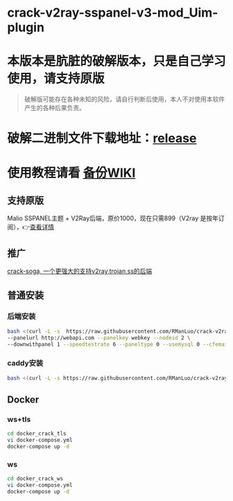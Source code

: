 # crack-v2ray-sspanel-v3-mod_Uim-plugin
# 本版本是肮脏的破解版本，只是自己学习使用，请支持原版
> 破解版可能存在各种未知的风险，请自行判断后使用，本人不对使用本软件产生的各种后果负责。
# 破解二进制文件下载地址：[release](https://github.com/0311long/crack-v2ray-sspanel-v3-mod_Uim-plugin)
# 使用教程请看 [备份WIKI](https://github.com/splendidwrx/v2ray-wiki)
## 支持原版
Malio SSPANEL主题 + V2Ray后端，原价1000，现在只需899（V2ray 是按年订阅），👉[查看详情](https://malio.fxxkmy.life/)
## 推广
[crack-soga, 一个更强大的支持v2ray,trojan,ss的后端](https://github.com/RManLuo/crack-soga-v2ray)
## 普通安装
### 后端安装
``` bash
bash <(curl -L -s  https://raw.githubusercontent.com/RManLuo/crack-v2ray-sspanel-v3-mod_Uim-plugin/master/install-release.sh) \
--panelurl http://webapi.com --panelkey webkey --nodeid 2 \
--downwithpanel 1 --speedtestrate 6 --paneltype 0 --usemysql 0 --cfemail mail --cfkey xxx
```
### caddy安装
``` bash
bash <(curl -L -s https://raw.githubusercontent.com/RManLuo/crack-v2ray-sspanel-v3-mod_Uim-plugin/master/install_caddy.sh) node.com xxx@gmail.com https://fakeurl.com v2ray 10550
```

## Docker
### ws+tls
``` bash
cd docker_crack_tls
vi docker-compose.yml
docker-compose up -d
```
### ws
``` bash
cd docker_crack_ws
vi docker-compose.yml
docker-compose up -d
```
